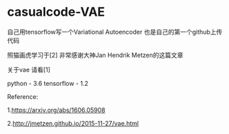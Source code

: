 # casualcode-VAE

自己用tensorflow写一个Variational Autoencoder 也是自己的第一个github上传代码 

照猫画虎学习于[2] 非常感谢大神Jan Hendrik Metzen的这篇文章

关于vae 请看[1]

python - 3.6
tensorflow - 1.2

Reference:

1.https://arxiv.org/abs/1606.05908

2.http://jmetzen.github.io/2015-11-27/vae.html
